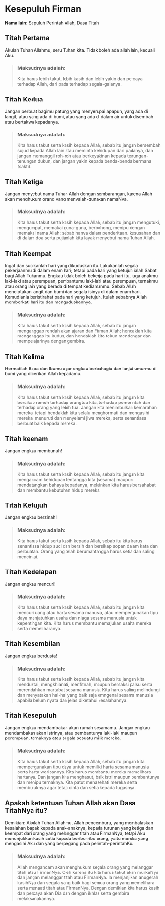 <h1>Kesepuluh Firman</h1>

**Nama lain:** Sepuluh Perintah Allah, Dasa Titah

## Titah Pertama
Akulah Tuhan Allahmu, seru Tuhan kita. Tidak boleh ada allah lain, kecuali Aku.

> ### Maksudnya adalah:
> Kita harus lebih takut, lebih kasih dan lebih yakin dan percaya terhadap Allah, dari pada terhadap segala-galanya.

## Titah Kedua
Jangan perbuat bagimu patung yang menyerupai apapun, yang ada di langit, atau yang ada di bumi, atau yang ada di dalam air untuk disembah atau bertakwa kepadanya.

> ### Maksudnya adalah:
> Kita harus takut serta kasih kepada Allah, sebab itu jangan bersembah sujud kepada Allah lain atau meminta kehidupan dari padanya, dan jangan memanggil roh-roh atau berkeyakinan kepada tenungan-tenungan dukun, dan jangan yakin kepada benda-benda bermana (sakti).

## Titah Ketiga
Jangan menyebut nama Tuhan Allah dengan sembarangan, karena Allah akan menghukum orang yang menyalah-gunakan namaNya.

> ### Maksudnya adalah:
> Kita harus takut serta kasih kepada Allah, sebab itu jangan mengutuki, mengumpat, memakai guna-guna, berbohong, menipu dengan memakai nama Allah; sebab hanya dalam penderitaan, kesusahan dan di dalam doa serta pujianlah kita layak menyebut nama Tuhan Allah.

## Titah Keempat
Ingat dan sucikanlah hari yang dikuduskan itu. Lakukanlah segala pekerjaanmu di dalam enam hari; tetapi pada hari yang ketujuh ialah Sabat bagi Allah Tuhanmu. Engkau tidak boleh bekerja pada hari itu, juga anakmu laki-laki atau perempuan, pembantumu laki-laki atau perempuan, ternakmu atau orang lain yang berada di tempat kediamanmu. Sebab Allah menciptakan langit dan bumi dan segala isinya di dalam enam hari. KemudianIa beristirahat pada hari yang ketujuh. Itulah sebabnya Allah memberkati hari itu dan menguduskannya.

> ### Maksudnya adalah:
> Kita harus takut serta kasih kepada Allah, sebab itu jangan menganggap rendah akan ajaran dan Firman Allah; hendaklah kita menganggap itu kudus, dan hendaklah kita tekun mendengar dan mempelajarinya dengan gembira.

## Titah Kelima
Hormatilah Bapa dan Ibumu agar engkau berbahagia dan lanjut umurmu di bumi yang diberikan Allah kepadamu.

> ### Maksudnya adalah:
> Kita harus takut serta kasih kepada Allah, sebab itu jangan kita bersikap remeh terhadap orangtua kita, terhadap pemerintah dan terhadap orang yang lebih tua. Jangan kita menimbulkan kemarahan mereka, tetapi hendaklah kita selalu menghormati dan mengasihi mereka, menuruti dan menyelami jiwa mereka, serta senantiasa berbuat baik kepada mereka.

## Titah keenam
Jangan engkau membunuh!

> ### Maksudnya adalah:
> Kita harus takut serta kasih kepada Allah, sebab itu jangan kita mengancam kehidupan tentangga kita (sesama) maupun mendatangkan bahaya kepadanya, melainkan kita harus bersahabat dan membantu kebutuhan hidup mereka.

## Titah Ketujuh
Jangan engkau berzinah!

> ### Maksudnya adalah:
> Kita harus takut serta kasih kepada Allah, sebab itu kita harus senantiasa hidup suci dan bersih dan bersikap sopan dalam kata dan perbuatan. Orang yang telah berumahtangga harus setia dan saling mencintai.

## Titah Kedelapan
Jangan engkau mencuri!

> ### Maksudnya adalah:
> Kita harus takut serta kasih kepada Allah, sebab itu jangan kita mencuri uang atau harta sesama manusia, atau mempergunakan tipu daya menjatuhkan usaha dan niaga sesama manusia untuk kepentingan kita. Kita harus membantu memajukan usaha mereka serta memeliharanya.

## Titah Kesembilan
Jangan engkau berdusta!

> ### Maksudnya adalah:
> Kita harus takut serta kasih kepada Allah, sebab itu jangan kita mendustai, mengkhianati, menfitnah, maupun bersaksi palsu serta merendahkan martabat sesama manusia. Kita harus saling melindungi dan menyatakan hal-hal yang baik saja emngenai sesama manusia apabila belum nyata dan jelas diketahui kesalahannya.

## Titah Kesepuluh
Jangan engkau mendambakan akan rumah sesamamu. Jangan engkau mendambakan akan istrinya, atau pembantunya laki-laki maupun perempuan, ternaknya atau segala sesuatu milik mereka.

> ### Maksudnya adalah:
> Kita harus takut serta kasih kepada Allah, sebab itu jangan kita mempergunakan tipu daya untuk memiliki harta sesama manusia serta harta warisannya. Kita harus membantu mereka memelihara hartanya. Dan jangan kita menghasut, baik istri maupun pembantunya dan menipu ternaknya. Kita patut menasehati mereka serta membujuknya agar tetap cinta dan setia kepada tugasnya.

## Apakah ketentuan Tuhan Allah akan Dasa TitahNya itu?
Demikian: Akulah Tuhan Allahmu, Allah pencemburu, yang membalaskan kesalahan bapak kepada anak-anaknya, kepada turunan yang ketiga dan keempat dari orang yang melanggar titah atau FirmanNya, tetapi Aku menunjukkan kasih setia kepada beribu-ribu orang, yaitu mereka yang mengasihi Aku dan yang berpegang pada perintah-perintahKu.

> ### Maksudnya adalah:
> Allah mengancam akan menghukum segala orang yang melanggar titah atau FirmanNya. Oleh karena itu kita harus takut akan murkaNya dan jangan melanggar titah atau FirmanNya. Ia menjanjikan anugerah kasihNya dan segala yang baik bagi semua orang yang memelihara serta menaati titah atau FirmanNya. Dengan demikian kita harus kasih dan percaya akan Dia dan dengan ikhlas serta gembira melaksanakannya.
